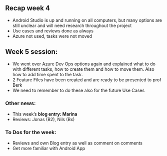## Recap week 4
- Android Studio is up and running on all computers, but many options are still unclear and will need research throughout the project  
- Use cases and reviews done as always
- Azure not used, tasks were not moved

## Week 5 session:

- We went over Azure Dev Ops options again and explained what to do with different tasks, how to create them and how to move them. Also how to add time spent to the task.
- 2 Feature Files have been created and are ready to be presented to prof Berk
- We need to remember to do these also for the future Use Cases

### Other news:
- This week’s **blog entry: Marina**  
- Reviews: Jonas (B2), Nils (Bx)

### To Dos for the week:
 - Reviews and own Blog entry as well as comment on comments  
 - Get more familiar with Android App
